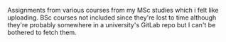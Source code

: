 Assignments from various courses from my MSc studies which i felt like uploading. BSc courses not included since they're lost to time although they're probably somewhere in a university's GitLab repo but I can't be bothered to fetch them.
